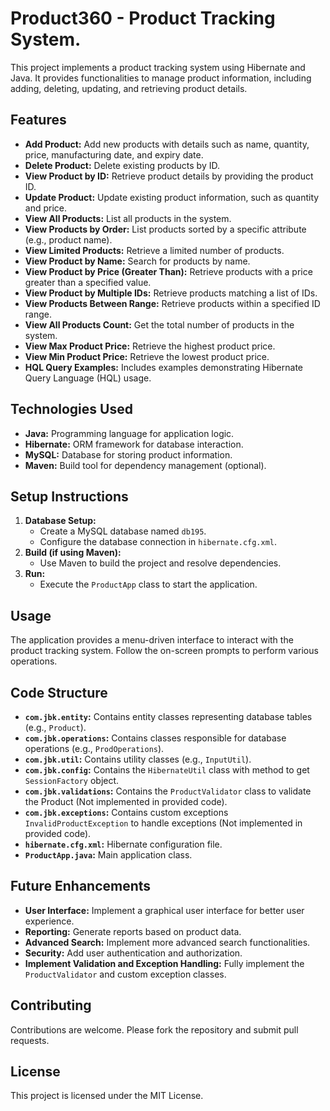 # Product360 - Product Tracking System.

This project implements a product tracking system using Hibernate and Java. It provides functionalities to manage product information, including adding, deleting, updating, and retrieving product details.

## Features

* **Add Product:** Add new products with details such as name, quantity, price, manufacturing date, and expiry date.
* **Delete Product:** Delete existing products by ID.
* **View Product by ID:** Retrieve product details by providing the product ID.
* **Update Product:** Update existing product information, such as quantity and price.
* **View All Products:** List all products in the system.
* **View Products by Order:** List products sorted by a specific attribute (e.g., product name).
* **View Limited Products:** Retrieve a limited number of products.
* **View Product by Name:** Search for products by name.
* **View Product by Price (Greater Than):** Retrieve products with a price greater than a specified value.
* **View Product by Multiple IDs:** Retrieve products matching a list of IDs.
* **View Products Between Range:** Retrieve products within a specified ID range.
* **View All Products Count:** Get the total number of products in the system.
* **View Max Product Price:** Retrieve the highest product price.
* **View Min Product Price:** Retrieve the lowest product price.
* **HQL Query Examples:** Includes examples demonstrating Hibernate Query Language (HQL) usage.


## Technologies Used

* **Java:** Programming language for application logic.
* **Hibernate:** ORM framework for database interaction.
* **MySQL:** Database for storing product information.
* **Maven:** Build tool for dependency management (optional).

## Setup Instructions

1. **Database Setup:**
    * Create a MySQL database named `db195`.
    * Configure the database connection in `hibernate.cfg.xml`.
2. **Build (if using Maven):**
    * Use Maven to build the project and resolve dependencies.
3. **Run:**
    * Execute the `ProductApp` class to start the application.

## Usage

The application provides a menu-driven interface to interact with the product tracking system. Follow the on-screen prompts to perform various operations.

## Code Structure

* **`com.jbk.entity`:** Contains entity classes representing database tables (e.g., `Product`).
* **`com.jbk.operations`:** Contains classes responsible for database operations (e.g., `ProdOperations`).
* **`com.jbk.util`:** Contains utility classes (e.g., `InputUtil`).
* **`com.jbk.config`:** Contains the `HibernateUtil` class with method to get `SessionFactory` object.
* **`com.jbk.validations`:** Contains the `ProductValidator` class to validate the Product (Not implemented in provided code).
* **`com.jbk.exceptions`:** Contains custom exceptions `InvalidProductException` to handle exceptions (Not implemented in provided code).
* **`hibernate.cfg.xml`:** Hibernate configuration file.
* **`ProductApp.java`:** Main application class.

## Future Enhancements

* **User Interface:** Implement a graphical user interface for better user experience.
* **Reporting:** Generate reports based on product data.
* **Advanced Search:** Implement more advanced search functionalities.
* **Security:** Add user authentication and authorization.
* **Implement Validation and Exception Handling:** Fully implement the `ProductValidator` and custom exception classes.

## Contributing

Contributions are welcome. Please fork the repository and submit pull requests.

## License

This project is licensed under the MIT License.